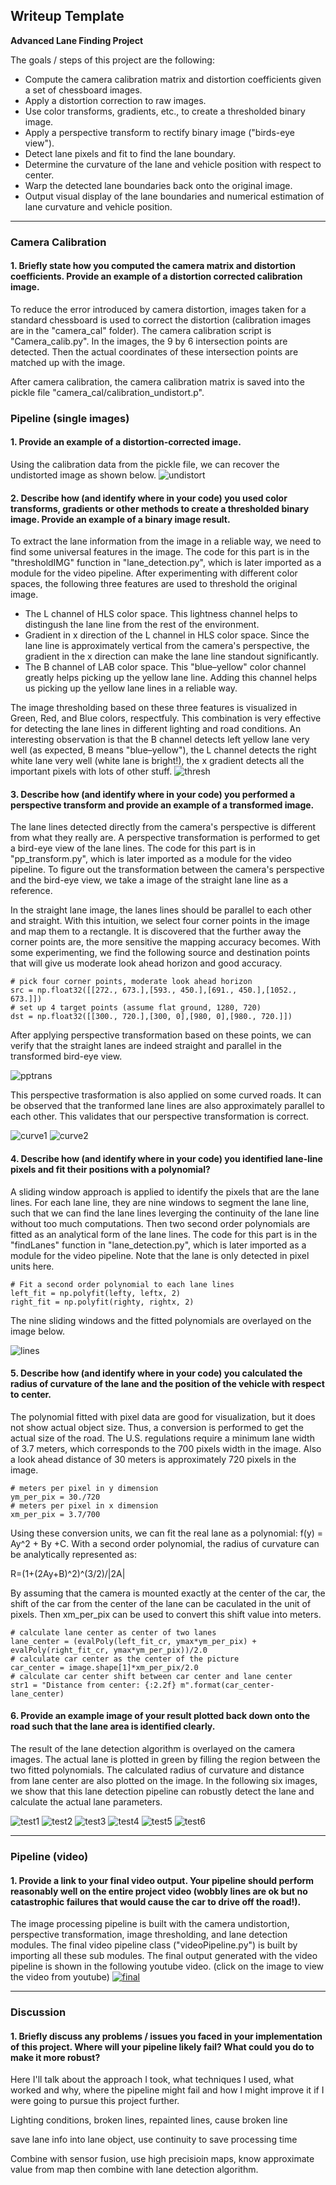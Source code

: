 ## Writeup Template

**Advanced Lane Finding Project**

The goals / steps of this project are the following:

* Compute the camera calibration matrix and distortion coefficients given a set of chessboard images.
* Apply a distortion correction to raw images.
* Use color transforms, gradients, etc., to create a thresholded binary image.
* Apply a perspective transform to rectify binary image ("birds-eye view").
* Detect lane pixels and fit to find the lane boundary.
* Determine the curvature of the lane and vehicle position with respect to center.
* Warp the detected lane boundaries back onto the original image.
* Output visual display of the lane boundaries and numerical estimation of lane curvature and vehicle position.

[//]: # (Image References)

[image1]: ./examples/undistort_output.png "Undistorted"
[image2]: ./test_images/test1.jpg "Road Transformed"
[image3]: ./examples/binary_combo_example.jpg "Binary Example"
[image4]: ./examples/warped_straight_lines.jpg "Warp Example"
[image5]: ./examples/color_fit_lines.jpg "Fit Visual"
[image6]: ./examples/example_output.jpg "Output"
[video1]: ./project_video.mp4 "Video"

[img1]: ./output_images/undistort_sample.png "undistort"
[img2]: ./output_images/pp_transform.png "pptransform"
[img3]: ./output_images/Thresh_3.png "thresh"
[img4]: ./output_images/pp_curve1.png "curve1"
[img5]: ./output_images/pp_curve2.png "curve2"
[img6]: ./output_images/line_detection.png "lines"
[img7]: ./output_images/test1_out.png "test1"
[img8]: ./output_images/test2_out.png "test2"
[img9]: ./output_images/test3_out.png "test3"
[img10]: ./output_images/test4_out.png "test4"
[img11]: ./output_images/test5_out.png "test5"
[img12]: ./output_images/test6_out.png "test6"
[img13]: ./output_images/final.png "final"

---

### Camera Calibration

#### 1. Briefly state how you computed the camera matrix and distortion coefficients. Provide an example of a distortion corrected calibration image.

To reduce the error introduced by camera distortion, images taken for a standard chessboard is used to correct the distortion (calibration images are in the "camera_cal" folder). The camera calibration script is "Camera_calib.py". In the images, the 9 by 6 intersection points are detected. Then the actual coordinates of these intersection points are matched up with the image.

After camera calibration, the camera calibration matrix is saved into the pickle file "camera_cal/calibration_undistort.p". 


### Pipeline (single images)

#### 1. Provide an example of a distortion-corrected image.

Using the calibration data from the pickle file, we can recover the undistorted image as shown below.
![undistort][img1]


#### 2. Describe how (and identify where in your code) you used color transforms, gradients or other methods to create a thresholded binary image.  Provide an example of a binary image result.

To extract the lane information from the image in a reliable way, we need to find some universal features in the image. The code for this part is in the "thresholdIMG" function in "lane_detection.py", which is later imported as a module for the video pipeline. After experimenting with different color spaces, the following three features are used to threshold the original image.

* The L channel of HLS color space. This lightness channel helps to distingush the lane line from the rest of the environment.
* Gradient in x direction of the L channel in HLS color space. Since the lane line is approximately vertical from the camera's perspective, the gradient in the x direction can make the lane line standout significantly.
* The B channel of LAB color space. This "blue–yellow" color channel greatly helps picking up the yellow lane line. Adding this channel helps us picking up the yellow lane lines in a reliable way.

The image thresholding based on these three features is visualized in Green, Red, and Blue colors, respectfuly. This combination is very effective for detecting the lane lines in different lighting and road conditions. An interesting observation is that the B channel detects left yellow lane very well (as expected, B means "blue–yellow"), the L channel detects the right white lane very well (white lane is bright!), the x gradient detects all the important pixels with lots of other stuff. 
![thresh][img3]

#### 3. Describe how (and identify where in your code) you performed a perspective transform and provide an example of a transformed image.
The lane lines detected directly from the camera's perspective is different from what they really are. A perspective transformation is performed to get a bird-eye view of the lane lines. The code for this part is in "pp_transform.py", which is later imported as a module for the video pipeline. To figure out the transformation between the camera's perspective and the bird-eye view, we take a image of the straight lane line as a reference.

In the straight lane image, the lanes lines should be parallel to each other and straight. With this intuition, we select four corner points in the image and map them to a rectangle. It is discovered that the further away the corner points are, the more sensitive the mapping accuracy becomes. With some experimenting, we find the following source and destination points that will give us moderate look ahead horizon and good accuracy.

    # pick four corner points, moderate look ahead horizon
    src = np.float32([[272., 673.],[593., 450.],[691., 450.],[1052., 673.]])
    # set up 4 target points (assume flat ground, 1280, 720)
    dst = np.float32([[300., 720.],[300, 0],[980, 0],[980., 720.]])

After applying perspective transformation based on these points, we can verify that the straight lanes are indeed straight and parallel in the transformed bird-eye view.

![pptrans][img2]


This perspective trasformation is also applied on some curved roads. It can be observed that the tranformed lane lines are also approximately parallel to each other. This validates that our perspective transformation is correct.

![curve1][img4]
![curve2][img5]


#### 4. Describe how (and identify where in your code) you identified lane-line pixels and fit their positions with a polynomial?

A sliding window approach is applied to identify the pixels that are the lane lines. For each lane line, they are nine windows to segment the lane line, such that we can find the lane lines leverging the continuity of the lane line without too much computations. Then two second order polynomials are fitted as an analytical form of the lane lines. The code for this part is in the "findLanes" function in "lane_detection.py", which is later imported as a module for the video pipeline. Note that the lane is only detected in pixel units here.

    # Fit a second order polynomial to each lane lines
    left_fit = np.polyfit(lefty, leftx, 2)
    right_fit = np.polyfit(righty, rightx, 2)

The nine sliding windows and the fitted polynomials are overlayed on the image below.

![lines][img6]




#### 5. Describe how (and identify where in your code) you calculated the radius of curvature of the lane and the position of the vehicle with respect to center.

The polynomial fitted with pixel data are good for visualization, but it does not show actual object size. Thus, a conversion is performed to get the actual size of the road. The U.S. regulations require a minimum lane width of 3.7 meters, which corresponds to the 700 pixels width in the image. Also a look ahead distance of 30 meters is approximately 720 pixels in the image.

	# meters per pixel in y dimension
	ym_per_pix = 30./720 
	# meters per pixel in x dimension
	xm_per_pix = 3.7/700

Using these conversion units, we can fit the real lane as a polynomial: f(y) = Ay^2 + By +C. With a second order polynomial, the radius of curvature can be analytically represented as:

R=(1+(2Ay+B)^2)^(3/2)/|2A|

By assuming that the camera is mounted exactly at the center of the car, the shift of the car from the center of the lane can be caculated in the unit of pixels. Then xm_per_pix can be used to convert this shift value into meters.

    # calculate lane center as center of two lanes
    lane_center = (evalPoly(left_fit_cr, ymax*ym_per_pix) + evalPoly(right_fit_cr, ymax*ym_per_pix))/2.0
    # calculate car center as the center of the picture
    car_center = image.shape[1]*xm_per_pix/2.0
    # calculate car center shift between car center and lane center
    str1 = "Distance from center: {:2.2f} m".format(car_center-lane_center)


#### 6. Provide an example image of your result plotted back down onto the road such that the lane area is identified clearly.

The result of the lane detection algorithm is overlayed on the camera images. The actual lane is plotted in green by filling the region between the two fitted polynomials. The calculated radius of curvature and distance from lane center are also plotted on the image. In the following six images, we show that this lane detection pipeline can robustly detect the lane and calculate the actual lane parameters.

![test1][img7]
![test2][img8]
![test3][img9]
![test4][img10]
![test5][img11]
![test6][img12]


---

### Pipeline (video)

#### 1. Provide a link to your final video output.  Your pipeline should perform reasonably well on the entire project video (wobbly lines are ok but no catastrophic failures that would cause the car to drive off the road!).

The image processing pipeline is built with the camera undistortion, perspective transformation, image thresholding, and lane detection modules. The final video pipeline class ("videoPipeline.py") is built by importing all these sub modules. The final output generated with the video pipeline is shown in the following youtube video. (click on the image to view the video from youtube)
[![final][img13]](https://www.youtube.com/watch?v=X8QN-qY7uIo)

---

### Discussion

#### 1. Briefly discuss any problems / issues you faced in your implementation of this project.  Where will your pipeline likely fail?  What could you do to make it more robust?

Here I'll talk about the approach I took, what techniques I used, what worked and why, where the pipeline might fail and how I might improve it if I were going to pursue this project further. 

Lighting conditions, broken lines, repainted lines, cause broken line

save lane info into lane object, use continuity to save processing time

Combine with sensor fusion, use high precisioin maps, know approximate value from map then combine with lane detection algorithm.  
